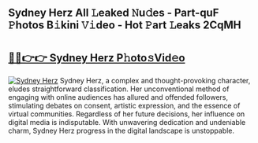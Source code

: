 ## Sydney Herz All 𝙻eaked 𝙽u𝚍es - Part-quF 𝙿hotos B𝚒kini 𝚅𝚒deo - Hot 𝙿art 𝙻eaks 2CqMH

# <h2><a href="http://ld7plwo.urlbe.top/?page=Sydney+Herz">🔗🔗👉👉 Sydney Herz P𝚑oto𝚜Vid𝚎o</a></h2>

[![Sydney Herz](https://i.imgur.com/eBuTRDB.gif)](http://ld7plwo.urlbe.top/?page=Sydney+Herz)
Sydney Herz, a complex and thought-provoking character, eludes straightforward classification. Her unconventional method of engaging with online audiences has allured and offended followers, stimulating debates on consent, artistic expression, and the essence of virtual communities. Regardless of her future decisions, her influence on digital media is indisputable. With unwavering dedication and undeniable charm, Sydney Herz progress in the digital landscape is unstoppable.
